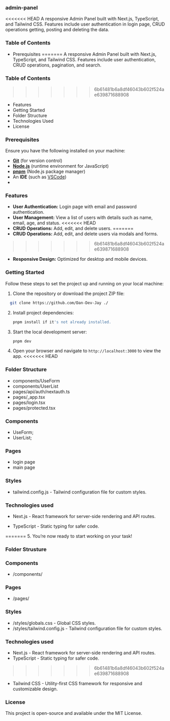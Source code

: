 ### admin-panel
<<<<<<< HEAD
A responsive Admin Panel built with Next.js, TypeScript, and Tailwind CSS. Features include user authentication in login page, CRUD operations getting, posting and deleting the data. 

### Table of Contents
- Prerequisites
=======
A responsive Admin Panel built with Next.js, TypeScript, and Tailwind CSS. Features include user authentication, CRUD operations, pagination, and search. 

### Table of Contents
>>>>>>> 6b61481b6a8df46043b602f524ae639871688908
- Features
- Getting Started
- Folder Structure
- Technologies Used
- License
  
### Prerequisites

Ensure you have the following installed on your machine:

-   [**Git**](https://git-scm.com/) (for version control)
-   [**Node.js**](https://nodejs.org/en) (runtime environment for JavaScript)
-   [**pnpm**](https://pnpm.io/) (Node.js package manager)
-   An **IDE** (such as [VSCode](https://code.visualstudio.com/))
-   
### Features
- **User Authentication:** Login page with email and password authentication.
- **User Management:** View a list of users with details such as name, email, age, and status.
<<<<<<< HEAD
- **CRUD Operations:** Add, edit, and delete users.
=======
- **CRUD Operations:** Add, edit, and delete users via modals and forms.
>>>>>>> 6b61481b6a8df46043b602f524ae639871688908
- **Responsive Design:** Optimized for desktop and mobile devices.
    
### Getting Started

Follow these steps to set the project up and running on your local machine:

1. Clone the repository or download the project ZIP file:
  ```bash
    git clone https://github.com/Dan-Dev-Jay ./
  ```
2. Install project dependencies:

    ```bash
    pnpm install if it's not already installed.
    ```

3. Start the local development server:

    ```bash
    pnpm dev
    ```
4. Open your browser and navigate to `http://localhost:3000` to view the app.
<<<<<<< HEAD

### Folder Structure
- components/UseForm
- components/UserList
- pages/api/auth/nextauth.ts
- pages/_app.tsx
- pages/login.tsx
- pages/protected.tsx

### Components
- UseForm;
- UserList;
### Pages
- login page
- main page
### Styles

- tailwind.config.js - Tailwind configuration file for custom styles.

### Technologies used

- Next.js - React framework for server-side rendering and API routes.

- TypeScript - Static typing for safer code.

=======
5. You’re now ready to start working on your task!

### Folder Strusture
### Components
- /components/
### Pages
- /pages/
### Styles
- /styles/globals.css - Global CSS styles.
- /styles/tailwind.config.js - Tailwind configuration file for custom styles.
### Technologies used
- Next.js - React framework for server-side rendering and API routes.
- TypeScript - Static typing for safer code.
>>>>>>> 6b61481b6a8df46043b602f524ae639871688908
- Tailwind CSS - Utility-first CSS framework for responsive and customizable design.

### License
This project is open-source and available under the MIT License.
